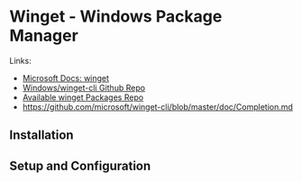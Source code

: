 # Winget - Windows Package Manager

Links:
- [Microsoft Docs: winget](https://docs.microsoft.com/en-us/windows/package-manager/winget/)
- [Windows/winget-cli Github Repo](https://github.com/microsoft/winget-cli)
- [Available winget Packages Repo](https://github.com/microsoft/winget-pkgs)
- https://github.com/microsoft/winget-cli/blob/master/doc/Completion.md

## Installation



## Setup and Configuration


